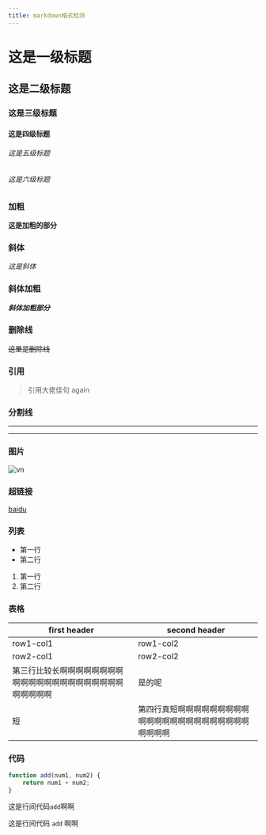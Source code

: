 ```yaml
---
title: markdown格式检测
---
```


# 这是一级标题
## 这是二级标题
### 这是三级标题
#### 这是四级标题
###### 这是五级标题
###### 这是六级标题

### 加粗
**这是加粗的部分**

### 斜体
*这是斜体*

### 斜体加粗
***斜体加粗部分***

### 删除线
~~这里是删除线~~

### 引用
> 引用大佬佳句
> again

### 分割线
----
****

### 图片
![vn](/img/vn.jpg)

### 超链接
[baidu](http://www.baidu.com)

### 列表
- 第一行
- 第二行

1. 第一行
2. 第二行

### 表格
first header | second header
-------------| -------------
row1-col1 | row1-col2
row2-col1 | row2-col2
第三行比较长啊啊啊啊啊啊啊啊啊啊啊啊啊啊啊啊啊啊啊啊啊啊啊啊啊啊啊 | 是的呢
短 | 第四行真短啊啊啊啊啊啊啊啊啊啊啊啊啊啊啊啊啊啊啊啊啊啊啊啊啊啊啊

### 代码
```javascript
function add(num1, num2) {
    return num1 + num2;
}
```

这是行间代码```add```啊啊

这是行间代码 ```add``` 啊啊